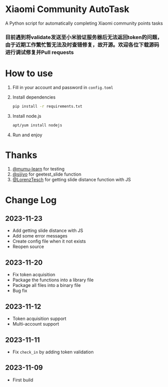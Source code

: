 # Xiaomi Community AutoTask

A Python script for automatically completing Xiaomi community points tasks

### 目前遇到将validate发送至小米验证服务器后无法返回token的问题，由于近期工作繁忙暂无法及时查错修复，故开源。欢迎各位下载源码进行调试修复并Pull requests

# How to use

1. Fill in your account and password in `config.toml`

2. Install dependencies

   ```bash
   pip install -r requirements.txt
   ```

3. Install node.js

   ```bash
   apt/yum install nodejs
   ```

4. Run and enjoy

# Thanks

1. [@mumu-learn](https://github.com/mumu-learn) for testing
2. [@sijiyo](https://github.com/sijiyo) for geetest_slide function
3. [@LorenzTesch](https://github.com/LorenzTesch) for getting slide distance function with JS

# Change Log

## 2023-11-23

- Add getting slide distance with JS
- Add some error messages
- Create config file when it not exists
- Reopen source

## 2023-11-20

- Fix token acquisition
- Package the functions into a library file
- Package all files into a binary file
- Bug fix

## 2023-11-12

- Token acquisition support
- Multi-account support

## 2023-11-11

- Fix `check_in` by adding token validation

## 2023-11-09

- First build
